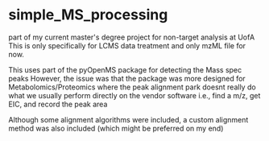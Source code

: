 # simple_MS_processing
part of my current master's degree project for non-target analysis at UofA
This is only specifically for LCMS data treatment and only mzML file for now.

This uses part of the pyOpenMS package for detecting the Mass spec peaks 
However, the issue was that the package was more designed for Metabolomics/Proteomics
where the peak alignment park doesnt really do what we usually perform directly on the vendor software
i.e., find a m/z, get EIC, and record the peak area

Although some alignment algorithms were included, a custom alignment method was also included (which might be preferred on my end)


